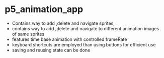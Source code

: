 # p5_animation_app
- Contains way to add ,delete and navigate sprites, 
- contains way to add ,delete and navigate to different animation images of same sprites
- features time base animation with controlled frameRate
- keyboard shortcuts are employed than using buttons for efficient use
- saving and reusing state can be done
